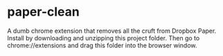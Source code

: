 # paper-clean

A dumb chrome extension that removes all the cruft from Dropbox Paper.
Install by downloading and unzipping this project folder. Then go to chrome://extensions and drag this folder into the browser window.
